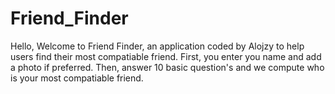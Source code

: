 # Friend_Finder


Hello, Welcome to Friend Finder, an application coded by Alojzy to help users find their most compatiable friend. First, you enter you name and add a photo if preferred. Then, answer 10 basic question's and we compute who is your most compatiable friend.